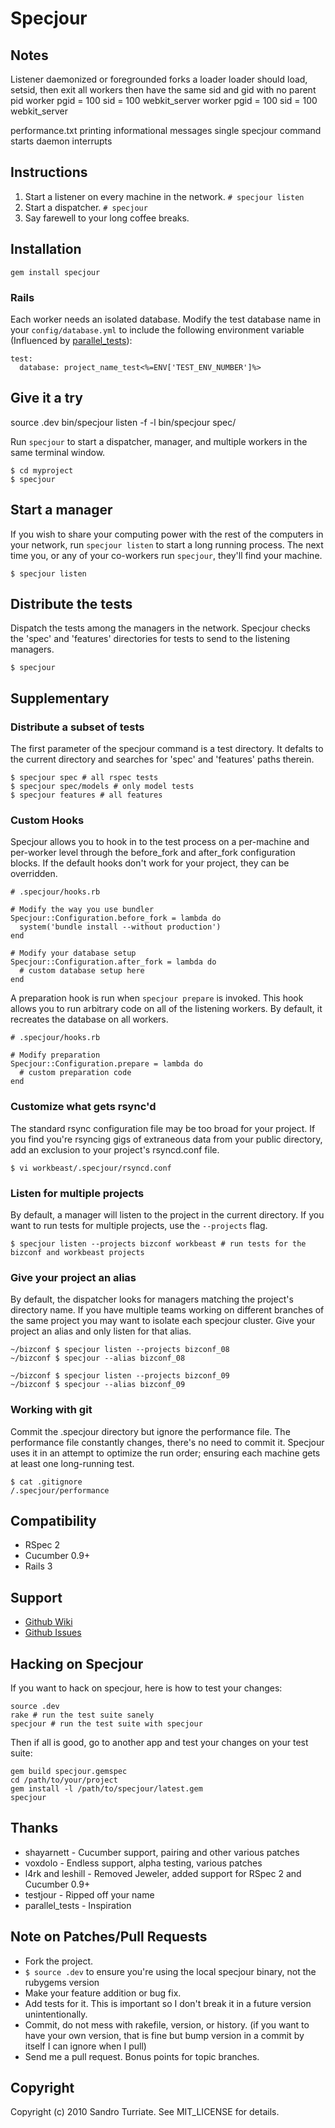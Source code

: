 # Specjour

## Notes
  Listener daemonized or foregrounded
    forks a loader
      loader should load, setsid, then exit
        all workers then have the same sid and gid with no parent pid
        worker pgid = 100 sid = 100
          webkit_server
        worker pgid = 100 sid = 100
          webkit_server

  performance.txt
  printing informational messages
  single specjour command starts daemon
  interrupts


## Instructions

1. Start a listener on every machine in the network. `# specjour listen`
2. Start a dispatcher. `# specjour`
3. Say farewell to your long coffee breaks.

## Installation
    gem install specjour

### Rails
Each worker needs an isolated database. Modify the test database name in your
`config/database.yml` to include the following environment variable (Influenced
by [parallel\_tests](http://github.com/grosser/parallel_tests)):

    test:
      database: project_name_test<%=ENV['TEST_ENV_NUMBER']%>

## Give it a try

  source .dev
  bin/specjour listen -f -l
  bin/specjour spec/


Run `specjour` to start a dispatcher, manager, and multiple workers in the same
terminal window.

    $ cd myproject
    $ specjour

## Start a manager
If you wish to share your computing power with the rest of the computers in your network, run `specjour listen` to start a long running process. The next time you, or any of your co-workers run `specjour`, they'll find your machine.

    $ specjour listen

## Distribute the tests
Dispatch the tests among the managers in the network. Specjour checks the
'spec' and 'features' directories for tests to send to the listening
managers.

    $ specjour

## Supplementary

### Distribute a subset of tests
The first parameter of the specjour command is a test directory. It defalts to
the current directory and searches for 'spec' and 'features' paths therein.

    $ specjour spec # all rspec tests
    $ specjour spec/models # only model tests
    $ specjour features # all features

### Custom Hooks
Specjour allows you to hook in to the test process on a per-machine and
per-worker level through the before\_fork and after\_fork configuration blocks.
If the default hooks don't work for your project, they can be overridden.

    # .specjour/hooks.rb

    # Modify the way you use bundler
    Specjour::Configuration.before_fork = lambda do
      system('bundle install --without production')
    end

    # Modify your database setup
    Specjour::Configuration.after_fork = lambda do
      # custom database setup here
    end

A preparation hook is run when `specjour prepare` is invoked. This hook allows
you to run arbitrary code on all of the listening workers. By default, it
recreates the database on all workers.

    # .specjour/hooks.rb

    # Modify preparation
    Specjour::Configuration.prepare = lambda do
      # custom preparation code
    end

### Customize what gets rsync'd
The standard rsync configuration file may be too broad for your
project. If you find you're rsyncing gigs of extraneous data from your public
directory, add an exclusion to your project's rsyncd.conf file.

    $ vi workbeast/.specjour/rsyncd.conf

### Listen for multiple projects
By default, a manager will listen to the project in the current directory. If you want to run tests for multiple projects, use the `--projects` flag.

    $ specjour listen --projects bizconf workbeast # run tests for the bizconf and workbeast projects

### Give your project an alias
By default, the dispatcher looks for managers matching the project's directory name. If you have multiple teams working on different branches of the same project you may want to isolate each specjour cluster. Give your project an alias and only listen for that alias.

    ~/bizconf $ specjour listen --projects bizconf_08
    ~/bizconf $ specjour --alias bizconf_08

    ~/bizconf $ specjour listen --projects bizconf_09
    ~/bizconf $ specjour --alias bizconf_09

### Working with git
Commit the .specjour directory but ignore the performance file. The performance
file constantly changes, there's no need to commit it. Specjour uses it in an
attempt to optimize the run order; ensuring each machine gets at least one
long-running test.

    $ cat .gitignore
    /.specjour/performance

## Compatibility

* RSpec 2
* Cucumber 0.9+
* Rails 3

## Support

* [Github Wiki](https://github.com/sandro/specjour/wiki/)
* [Github Issues](https://github.com/sandro/specjour/issues)

## Hacking on Specjour
If you want to hack on specjour, here is how to test your changes:

    source .dev
    rake # run the test suite sanely
    specjour # run the test suite with specjour

Then if all is good, go to another app and test your changes on your test suite:

    gem build specjour.gemspec
    cd /path/to/your/project
    gem install -l /path/to/specjour/latest.gem
    specjour

## Thanks

* shayarnett - Cucumber support, pairing and other various patches
* voxdolo - Endless support, alpha testing, various patches
* l4rk and leshill - Removed Jeweler, added support for RSpec 2 and Cucumber 0.9+
* testjour - Ripped off your name
* parallel\_tests - Inspiration

## Note on Patches/Pull Requests

* Fork the project.
* `$ source .dev` to ensure you're using the local specjour binary, not the
  rubygems version
* Make your feature addition or bug fix.
* Add tests for it. This is important so I don't break it in a
  future version unintentionally.
* Commit, do not mess with rakefile, version, or history.
  (if you want to have your own version, that is fine but bump version in a commit by itself I can ignore when I pull)
* Send me a pull request. Bonus points for topic branches.

## Copyright

Copyright (c) 2010 Sandro Turriate. See MIT\_LICENSE for details.
